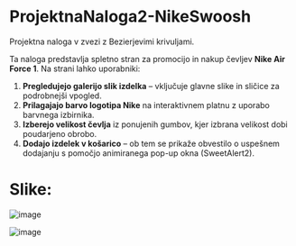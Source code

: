 # ProjektnaNaloga2-NikeSwoosh
Projektna naloga v zvezi z Bezierjevimi krivuljami.

Ta naloga predstavlja spletno stran za promocijo in nakup čevljev **Nike Air Force 1**. Na strani lahko uporabniki: 
 
1. **Pregledujejo galerijo slik izdelka** – vključuje glavne slike in sličice za podrobnejši vpogled.
2. **Prilagajajo barvo logotipa Nike** na interaktivnem platnu z uporabo barvnega izbirnika.
3. **Izberejo velikost čevlja** iz ponujenih gumbov, kjer izbrana velikost dobi poudarjeno obrobo.
4. **Dodajo izdelek v košarico** – ob tem se prikaže obvestilo o uspešnem dodajanju s pomočjo animiranega pop-up okna (SweetAlert2).

# Slike:

![image](https://github.com/user-attachments/assets/11bbe3e7-a664-4c92-93ce-468f24ab931a)

![image](https://github.com/user-attachments/assets/ce4b043d-319e-43c1-a734-4d08cc554f3b)
